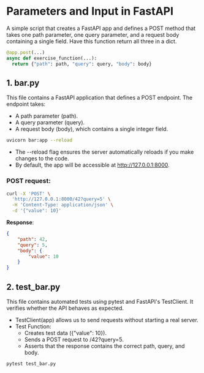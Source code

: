 # Parameters and Input in FastAPI

A simple script that creates a FastAPI app and defines a POST method that takes one path parameter, 
one query parameter, and a request body containing a single field. Have this function return all three in a dict.

```python
@app.post(...)
async def exercise_function(...):
  return {"path": path, "query": query, "body": body}
```

## 1. bar.py
This file contains a FastAPI application that defines a POST endpoint. The endpoint takes:
- A path parameter (path).
- A query parameter (query).
- A request body (body), which contains a single integer field.

```sh
uvicorn bar:app --reload
```

- The --reload flag ensures the server automatically reloads if you make changes to the code.
- By default, the app will be accessible at http://127.0.0.1:8000.

### POST request:

```sh
curl -X 'POST' \
  'http://127.0.0.1:8000/42?query=5' \
  -H 'Content-Type: application/json' \
  -d '{"value": 10}'
```

**Response**:
```json
{
    "path": 42,
    "query": 5,
    "body": {
        "value": 10
    }
}
```

## 2. test_bar.py

This file contains automated tests using pytest and FastAPI's TestClient. 
It verifies whether the API behaves as expected.

- TestClient(app) allows us to send requests without starting a real server.
- Test Function:
    - Creates test data ({"value": 10}).
    - Sends a POST request to /42?query=5.
    - Asserts that the response contains the correct path, query, and body.

```sh
pytest test_bar.py
```
